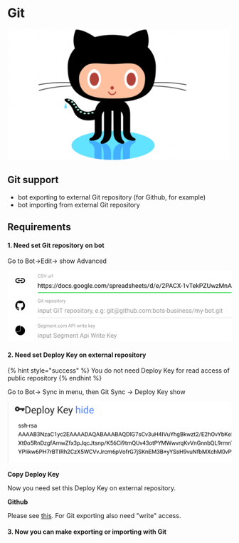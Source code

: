 # Git

![](../.gitbook/assets/image%20%2814%29.png)

## Git support

* bot exporting to external Git repository \(for Github, for example\)
* bot importing from external Git repository

## Requirements

#### 1. Need set Git repository on bot

Go to Bot-&gt;Edit-&gt; show Advanced 

![](../.gitbook/assets/image%20%286%29.png)

#### 2. Need set Deploy Key on external repository

{% hint style="success" %}
You do not need Deploy Key for read access of public repository 
{% endhint %}

Go to Bot-&gt; Sync in menu, then Git Sync -&gt; Deploy Key show

![](../.gitbook/assets/image%20%2828%29.png)

**Copy Deploy Key**

Now you need set this Deploy Key on external repository.

**Github**

Please see [this](https://developer.github.com/v3/guides/managing-deploy-keys/#deploy-keys). For Git exporting also need "write" access.

#### 3. Now you can make exporting or importing with Git

